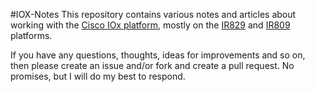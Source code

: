 #IOX-Notes
This repository contains various notes and articles about working with the 
[Cisco IOx platform](https://developer.cisco.com/media/iox-dev-guide-3-10-16/intro/conceptual-overview/#iox-overview), 
mostly on the 
[IR829](http://www.cisco.com/c/en/us/products/routers/829-industrial-router/index.html) 
and [IR809](http://www.cisco.com/c/en/us/support/routers/809-industrial-router/model.html) platforms.

If you have any questions, thoughts, ideas for improvements and so on, then please create an issue and/or fork
and create a pull request. No promises, but I will do my best to respond.

